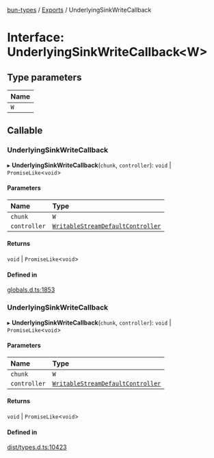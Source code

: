 [bun-types](https://github.com/oven-sh/bun-types/blob/master/api-docs/README.md) / [Exports](https://github.com/oven-sh/bun-types/blob/master/api-docs/modules.md) / UnderlyingSinkWriteCallback

# Interface: UnderlyingSinkWriteCallback<W\>

## Type parameters

| Name |
| :------ |
| `W` |

## Callable

### UnderlyingSinkWriteCallback

▸ **UnderlyingSinkWriteCallback**(`chunk`, `controller`): `void` \| `PromiseLike`<`void`\>

#### Parameters

| Name | Type |
| :------ | :------ |
| `chunk` | `W` |
| `controller` | [`WritableStreamDefaultController`](https://github.com/oven-sh/bun-types/blob/master/api-docs/modules.md#writablestreamdefaultcontroller) |

#### Returns

`void` \| `PromiseLike`<`void`\>

#### Defined in

[globals.d.ts:1853](https://github.com/valgaze/bun-types/blob/6f8dbf8/globals.d.ts#L1853)

### UnderlyingSinkWriteCallback

▸ **UnderlyingSinkWriteCallback**(`chunk`, `controller`): `void` \| `PromiseLike`<`void`\>

#### Parameters

| Name | Type |
| :------ | :------ |
| `chunk` | `W` |
| `controller` | [`WritableStreamDefaultController`](https://github.com/oven-sh/bun-types/blob/master/api-docs/modules.md#writablestreamdefaultcontroller) |

#### Returns

`void` \| `PromiseLike`<`void`\>

#### Defined in

[dist/types.d.ts:10423](https://github.com/valgaze/bun-types/blob/6f8dbf8/dist/types.d.ts#L10423)

